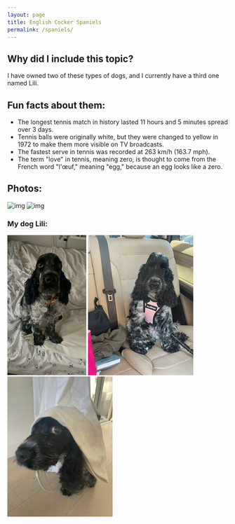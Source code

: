 ```yaml
---
layout: page
title: English Cocker Spaniels
permalink: /spaniels/
---
```


## Why did I include this topic?
I have owned two of these types of dogs, and I currently have a third one named Lili.

## Fun facts about them:
- The longest tennis match in history lasted 11 hours and 5 minutes spread over 3 days.
- Tennis balls were originally white, but they were changed to yellow in 1972 to make them more visible on TV broadcasts.
- The fastest serve in tennis was recorded at 263 km/h (163.7 mph).
- The term "love" in tennis, meaning zero, is thought to come from the French word "l'œuf," meaning "egg," because an egg looks like a zero.

## Photos:
![img](https://encrypted-tbn0.gstatic.com/images?q=tbn:ANd9GcRQ3sWTIdVnG10n1S4JHyN5la7C_DDyKL40Cg&s)
![img](https://encrypted-tbn0.gstatic.com/images?q=tbn:ANd9GcSof-p7J7Zag9gl8H_8egSixIhfMKNlfixctQ&s)

### My dog Lili:
![img](../images/lili_1.png)
![img](../images/lili_2.png)
![img](../images/lili_3.png)
